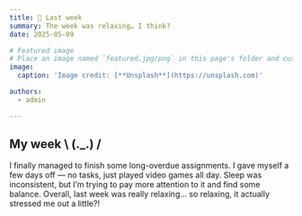 ```yaml
---
title: 🎉 Last week
summary: The week was relaxing… I think?
date: 2025-05-09

# Featured image
# Place an image named `featured.jpg/png` in this page's folder and customize its options here.
image:
  caption: 'Image credit: [**Unsplash**](https://unsplash.com)'

authors:
  - admin

---
```


## My week \ (._.) /

I finally managed to finish some long-overdue assignments.
I gave myself a few days off — no tasks, just played video games all day.
Sleep was inconsistent, but I’m trying to pay more attention to it and find some balance.
Overall, last week was really relaxing… so relaxing, it actually stressed me out a little?!
